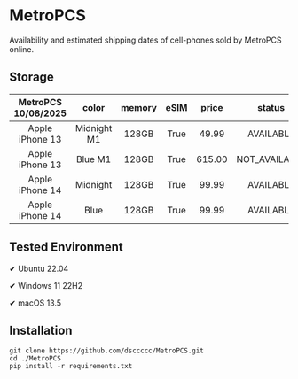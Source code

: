 # MetroPCS
Availability and estimated shipping dates of cell-phones sold by MetroPCS online.
## Storage
|MetroPCS 10/08/2025|color|memory|eSIM|price|status|shipping from|shipping to|
|:--:|:--:|:--:|:--:|:--:|:--:|:--:|:--:|
|Apple iPhone 13|Midnight M1|128GB|True|49.99|AVAILABLE|10/08/2025|10/14/2025|
|Apple iPhone 13|Blue M1|128GB|True|615.00|NOT_AVAILABLE|10/15/2025|10/21/2025|
|Apple iPhone 14|Midnight|128GB|True|99.99|AVAILABLE|10/08/2025|10/14/2025|
|Apple iPhone 14|Blue|128GB|True|99.99|AVAILABLE|10/08/2025|10/14/2025|

## Tested Environment
✔ Ubuntu 22.04

✔ Windows 11 22H2

✔ macOS 13.5
## Installation
```
git clone https://github.com/dsccccc/MetroPCS.git
cd ./MetroPCS
pip install -r requirements.txt
```

